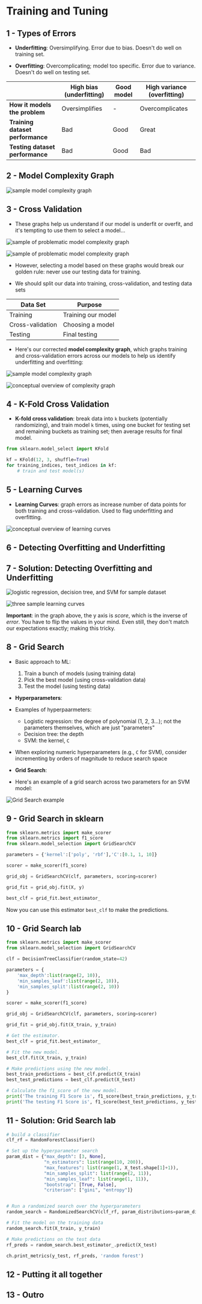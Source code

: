# Training and Tuning

## 1 - Types of Errors

* **Underfitting**: Oversimplifying. Error due to bias. Doesn't do well on training set.

* **Overfitting**: Overcomplicating; model too specific. Error due to variance. Doesn't do well on testing set.

|     | High bias (underfitting) | Good model | High variance (overfitting) |
| --- | ------------------------ | ---------- | --------------------------- |
| **How it models the problem** | Oversimplifies | - | Overcomplicates |
| **Training dataset performance** | Bad | Good | Great |
| **Testing dataset performance** | Bad | Good | Bad |

## 2 - Model Complexity Graph

![sample model complexity graph](images/model-complexity-graph-1.png)

## 3 - Cross Validation

* These graphs help us understand if our model is underfit or overfit, and it's tempting to use them to select a model...

![sample of problematic model complexity graph](images/model-complexity-graph-2.png)

![sample of problematic model complexity graph](images/model-complexity-graph-3.png)

* However, selecting a model based on these graphs would break our golden rule: never use our testing data for training.

* We should split our data into training, cross-validation, and testing data sets

| Data Set | Purpose |
| -------- | ------- |
| Training | Training our model |
| Cross-validation | Choosing a model |
| Testing | Final testing |

* Here's our corrected **model complexity graph**, which graphs training and cross-validation errors across our models to help us identify underfitting and overfitting:

![sample model complexity graph](images/model-complexity-graph-4.png)

![conceptual overview of complexity graph](images/model-complexity-graph-5.png)

## 4 - K-Fold Cross Validation

* **K-fold cross validation**: break data into `k` buckets (potentially randomizing), and train model `k` times, using one bucket for testing set and remaining buckets as training set; then average results for final model.

```python
from sklearn.model_select import KFold

kf = KFold(12, 3, shuffle=True)
for training_indices, test_indices in kf:
    # train and test model(s)
```

## 5 - Learning Curves

* **Learning Curves**: graph errors as increase number of data points for both training and cross-validation. Used to flag underfitting and overfitting.

![conceptual overview of learning curves](images/learning-curves-1.png)

## 6 - Detecting Overfitting and Underfitting

## 7 - Solution: Detecting Overfitting and Underfitting

![logistic regression, decision tree, and SVM for sample dataset](images/learning-curves-2.png)

![three sample learning curves](images/learning-curves-3.png)

**Important**: in the graph above, the y axis is *score*, which is the inverse of *error*. You have to flip the values in your mind. Even still, they don't match our expectations exactly; making this tricky.

## 8 - Grid Search

* Basic approach to ML:
    1. Train a bunch of models (using training data)
    2. Pick the best model (using cross-validation data)
    3. Test the model (using testing data)

* **Hyperparameters**:

* Examples of hyperpaarmeters:
    - Logistic regression: the degree of polynomial (1, 2, 3...); not the parameters themselves, which are just "parameters"
    - Decision tree: the depth
    - SVM: the kernel, `C`

* When exploring numeric hyperparameters (e.g., `C` for SVM), consider incrementing by orders of magnitude to reduce search space

* **Grid Search**:

* Here's an example of a grid search across two parameters for an SVM model:

![Grid Search example](images/grid-search-1.png)

## 9 - Grid Search in sklearn

```python
from sklearn.metrics import make_scorer
from sklearn.metrics import f1_score
from sklearn.model_selection import GridSearchCV

parameters = {'kernel':['poly', 'rbf'],'C':[0.1, 1, 10]}

scorer = make_scorer(f1_score)

grid_obj = GridSearchCV(clf, parameters, scoring=scorer)

grid_fit = grid_obj.fit(X, y)

best_clf = grid_fit.best_estimator_
```

Now you can use this estimator `best_clf` to make the predictions.

## 10 - Grid Search lab

```python
from sklearn.metrics import make_scorer
from sklearn.model_selection import GridSearchCV

clf = DecisionTreeClassifier(random_state=42)

parameters = {
    'max_depth':list(range(2, 10)),
    'min_samples_leaf':list(range(2, 10)),
    'min_samples_split':list(range(2, 10))
}

scorer = make_scorer(f1_score)

grid_obj = GridSearchCV(clf, parameters, scoring=scorer)

grid_fit = grid_obj.fit(X_train, y_train)

# Get the estimator.
best_clf = grid_fit.best_estimator_

# Fit the new model.
best_clf.fit(X_train, y_train)

# Make predictions using the new model.
best_train_predictions = best_clf.predict(X_train)
best_test_predictions = best_clf.predict(X_test)

# Calculate the f1_score of the new model.
print('The training F1 Score is', f1_score(best_train_predictions, y_train))
print('The testing F1 Score is', f1_score(best_test_predictions, y_test))
```

## 11 - Solution: Grid Search lab

```python
# build a classifier
clf_rf = RandomForestClassifier()

# Set up the hyperparameter search
param_dist = {"max_depth": [3, None],
              "n_estimators": list(range(10, 200)),
              "max_features": list(range(1, X_test.shape[1]+1)),
              "min_samples_split": list(range(2, 11)),
              "min_samples_leaf": list(range(1, 11)),
              "bootstrap": [True, False],
              "criterion": ["gini", "entropy"]}


# Run a randomized search over the hyperparameters
random_search = RandomizedSearchCV(clf_rf, param_distributions=param_dist)

# Fit the model on the training data
random_search.fit(X_train, y_train)

# Make predictions on the test data
rf_preds = random_search.best_estimator_.predict(X_test)

ch.print_metrics(y_test, rf_preds, 'random forest')
```

## 12 - Putting it all together

## 13 - Outro
